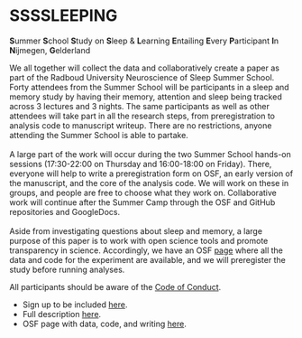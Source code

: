 # SSSSLEEPING

**S**ummer **S**chool **S**tudy on **S**leep & **L**earning **E**ntailing **E**very **P**articipant **I**n **N**ijmegen, **G**elderland

We all together will collect the data and collaboratively create a paper as part of the Radboud University Neuroscience of Sleep Summer School. Forty attendees from the Summer School will be participants in a sleep and memory study by having their memory, attention and sleep being tracked across 3 lectures and 3 nights. The same participants as well as other attendees will take part in all the research steps, from preregistration to analysis code to manuscript writeup. There are no restrictions, anyone attending the Summer School is able to partake.
<br><br>
A large part of the work will occur during the two Summer School hands-on sessions (17:30-22:00 on Thursday and 16:00-18:00 on Friday). There, everyone will help to write a preregistration form on OSF, an early version of the manuscript, and the core of the analysis code. We will work on these in groups, and people are free to choose what they work on. Collaborative work will continue after the Summer Camp through the OSF and GitHub repositories and GoogleDocs.
<br><br>
Aside from investigating questions about sleep and memory, a large purpose of this paper is to work with open science tools and promote transparency in science. Accordingly, we have an OSF [page]() where all the data and code for the experiment are available, and we will preregister the study before running analyses.

All participants should be aware of the [Code of Conduct](CODE_OF_CONDUCT.md).

- Sign up to be included [here](https://docs.google.com/spreadsheets/d/1d6A584AjNLR_eP_UC7jrlLW5nkJukrm6Mhs0K7b_BEk/edit?usp=sharing).
- Full description [here](https://dreslerlab.org/ssssleeping/).
- OSF page with data, code, and writing [here](https://osf.io/52gy7/).
